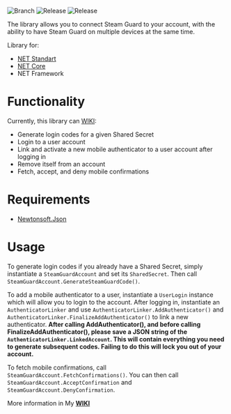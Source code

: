 ![Branch](https://img.shields.io/badge/branch-core-orange "Selected Branch")
![Release](https://img.shields.io/github/v/release/MaximKolpak/steam-auth "Currect Version")
![Release](https://img.shields.io/github/repo-size/MaximKolpak/steam-auth "Currect Version")

The library allows you to connect Steam Guard to your account, with the ability to have Steam Guard on multiple devices at the same time.

Library for:
  - [NET Standart](https://github.com/MaximKolpak/steam-auth)
  - [NET Core](https://github.com/MaximKolpak/steam-auth/tree/core)
  - NET Framework

# Functionality
Currently, this library can [WIKI](https://github.com/MaximKolpak/steam-auth/wiki):

* Generate login codes for a given Shared Secret
* Login to a user account
* Link and activate a new mobile authenticator to a user account after logging in
* Remove itself from an account
* Fetch, accept, and deny mobile confirmations

# Requirements

* [Newtonsoft.Json](http://www.newtonsoft.com/json)

# Usage
To generate login codes if you already have a Shared Secret, simply instantiate a `SteamGuardAccount` and set its `SharedSecret`. Then call `SteamGuardAccount.GenerateSteamGuardCode()`.

To add a mobile authenticator to a user, instantiate a `UserLogin` instance which will allow you to login to the account. After logging in, instantiate an `AuthenticatorLinker` and use `AuthenticatorLinker.AddAuthenticator()` and `AuthenticatorLinker.FinalizeAddAuthenticator()` to link a new authenticator. **After calling AddAuthenticator(), and before calling FinalizeAddAuthenticator(), please save a JSON string of the `AuthenticatorLinker.LinkedAccount`. This will contain everything you need to generate subsequent codes. Failing to do this will lock you out of your account.**

To fetch mobile confirmations, call `SteamGuardAccount.FetchConfirmations()`. You can then call `SteamGuardAccount.AcceptConfirmation` and `SteamGuardAccount.DenyConfirmation`.

More information in My [**WIKI**](https://github.com/MaximKolpak/steam-auth/wiki)
